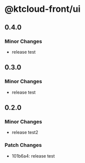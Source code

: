 # @ktcloud-front/ui

## 0.4.0

### Minor Changes

- release test

## 0.3.0

### Minor Changes

- release test

## 0.2.0

### Minor Changes

- release test2

### Patch Changes

- 101b6a4: release test
